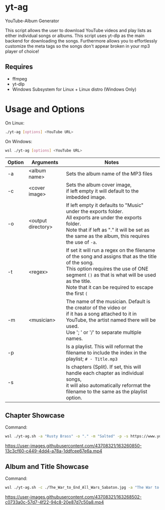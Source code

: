 # yt-ag

YouTube-Album Generator

This script allows the user to download YouTube videos and play lists as either individual songs or albums. This script uses yt-dlp as the main backend for downloading the songs. Furthermore allows you to effortlessly customize the meta tags so the songs don't appear broken in your mp3 player of choice!

## Requires 
* ffmpeg
* yt-dlp
* Windows Subsystem for Linux + Linux distro (Windows Only)

# Usage and Options

On Linux:
```bash
./yt-ag [options] <YouTube URL>
```

On Windows:
```bash
wsl ./yt-ag [options] <YouTube URL>
```

| Option 	| Arguments           	| Notes                                                                                                                                                                                                                                                      	|
|--------	|---------------------	|------------------------------------------------------------------------------------------------------------------------------------------------------------------------------------------------------------------------------------------------------------	|
| -a     	| \<album name>       	| Sets the album name of the MP3 files                                                                                                                                                                                                                       	|
| -c     	| \<cover image>      	| Sets the album cover image, <br>if left empty it will default to the imbedded image.                                                                                                                                                                        	|
| -o     	| \<output directory> 	| If left empty it defaults to "Music" under the exports folder.<br>All exports are under the exports folder.<br>Note that if left as "." it will be set as the same as the album, this requires the use of `-a`.                                                                                                                                                	|
| -t     	| \<regex>            	| If set it will run a regex on the filename of the song and assigns that as the title of the song. <br>This option requires the use of ONE segment `()` as that is what will be used as the title.<br>Note that it can be required to escape the first `(`  	|
| -m     	| \<musician>         	| The name of the musician. Default is the creator of the video or <br>if it has a song attached to it in YouTube, the artist named there will be used. <br>Use '; ' or '/' to separate multiple names.                                                      	|
| -p     	|                     	| Is a playlist. This will reformat the filename to include the index in the playlist; `# - Title.mp3`                                                                                                                                                       	|
| -s     	|                     	| Is chapters (Split). If set, this will handle each chapter as individual songs, <br>it will also automatically reformat the filename to the same as the playlist option.                                                                                   	|

## Chapter Showcase
Command:
```bash
wsl ./yt-ag.sh -a "Rusty Brass" -o "." -m "Salted" -p -s https://www.youtube.com/watch?v=u6TQh231Unc
```
https://user-images.githubusercontent.com/43708321/163260850-13c3cf60-c449-4dd4-a78a-1ddfcee67e6a.mp4

## Album and Title Showcase
Command:
```bash
wsl ./yt-ag.sh -c ./The_War_to_End_All_Wars_Sabaton.jpg -a "The War to End All Wars" -o "." -t "^[0-9]+ - SABATON - (.*)\(.*$" -p https://www.youtube.com/playlist?list=PLA_zjX3swAf438D0GWjbh81cejxPwnmeR
```


https://user-images.githubusercontent.com/43708321/163268502-c0733a0c-57d7-4f22-94c8-20e87d7c50a8.mp4

